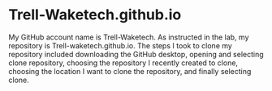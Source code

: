 # Trell-Waketech.github.io
My GitHub account name is Trell-Waketech.
As instructed in the lab, my repository is Trell-waketech.github.io.
The steps I took to clone my repository included downloading the GitHub desktop, opening and selecting clone repository, choosing the repository I recently created to clone, choosing the location I want to clone the repository, and finally selecting clone. 

